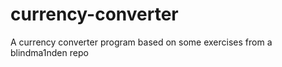 # currency-converter
A currency converter program based on some exercises from a blindma1nden repo 

